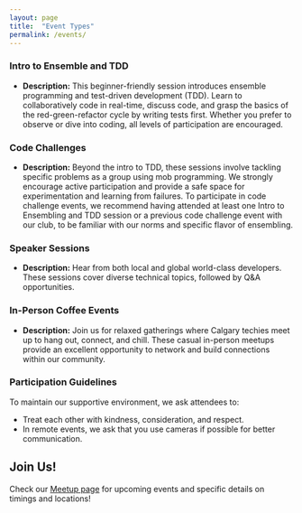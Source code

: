 ```yaml
---
layout: page
title:  "Event Types"
permalink: /events/
---
```


### Intro to Ensemble and TDD
- **Description:** This beginner-friendly session introduces ensemble programming and test-driven development (TDD). Learn to collaboratively code in real-time, discuss code, and grasp the basics of the red-green-refactor cycle by writing tests first. Whether you prefer to observe or dive into coding, all levels of participation are encouraged.
  
### Code Challenges
- **Description:** Beyond the intro to TDD, these sessions involve tackling specific problems as a group using mob programming. We strongly encourage active participation and provide a safe space for experimentation and learning from failures. To participate in code challenge events, we recommend having attended at least one Intro to Ensembling and TDD session or a previous code challenge event with our club, to be familiar with our norms and specific flavor of ensembling.

### Speaker Sessions
- **Description:** Hear from both local and global world-class developers. These sessions cover diverse technical topics, followed by Q&A opportunities.

### In-Person Coffee Events
- **Description:** Join us for relaxed gatherings where Calgary techies meet up to hang out, connect, and chill. These casual in-person meetups provide an excellent opportunity to network and build connections within our community.

### Participation Guidelines

To maintain our supportive environment, we ask attendees to:
- Treat each other with kindness, consideration, and respect.
- In remote events, we ask that you use cameras if possible for better communication.

## Join Us!

Check our [Meetup page](https://www.meetup.com/calgary-software-crafters/) for upcoming events and specific details on timings and locations!
